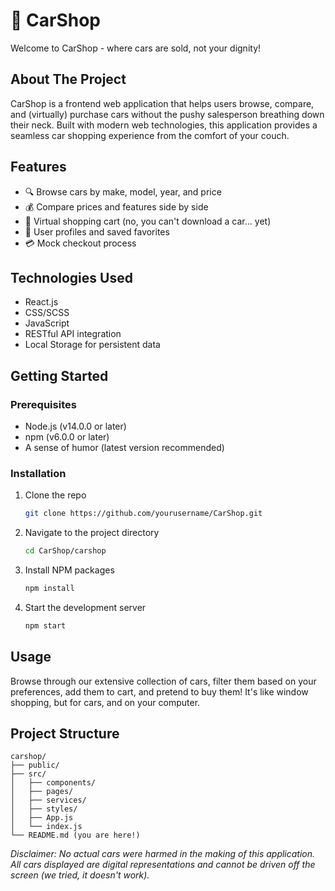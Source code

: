 # 🚗 CarShop

Welcome to CarShop - where cars are sold, not your dignity!

## About The Project

CarShop is a frontend web application that helps users browse, compare, and (virtually) purchase cars without the pushy salesperson breathing down their neck. Built with modern web technologies, this application provides a seamless car shopping experience from the comfort of your couch.

## Features

- 🔍 Browse cars by make, model, year, and price
- 💰 Compare prices and features side by side
- 🛒 Virtual shopping cart (no, you can't download a car... yet)
- 👤 User profiles and saved favorites
- 💳 Mock checkout process

## Technologies Used

- React.js
- CSS/SCSS
- JavaScript
- RESTful API integration
- Local Storage for persistent data

## Getting Started

### Prerequisites

- Node.js (v14.0.0 or later)
- npm (v6.0.0 or later)
- A sense of humor (latest version recommended)

### Installation

1. Clone the repo
    ```sh
    git clone https://github.com/yourusername/CarShop.git
    ```
2. Navigate to the project directory
    ```sh
    cd CarShop/carshop
    ```
3. Install NPM packages
    ```sh
    npm install
    ```
4. Start the development server
    ```sh
    npm start
    ```

## Usage

Browse through our extensive collection of cars, filter them based on your preferences, add them to cart, and pretend to buy them! It's like window shopping, but for cars, and on your computer.

## Project Structure

```
carshop/
├── public/
├── src/
│   ├── components/
│   ├── pages/
│   ├── services/
│   ├── styles/
│   ├── App.js
│   └── index.js
└── README.md (you are here!)
```

*Disclaimer: No actual cars were harmed in the making of this application. All cars displayed are digital representations and cannot be driven off the screen (we tried, it doesn't work).*